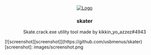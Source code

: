 <div align="center">
  <a href="https://github.com/USBMenus/skater">
    <img src="skate.launcher.ico" alt="Logo" width="40" height="40">
  </a>

<h3 align="center">skater</h3>

  <p align="center">
    Skate.crack.exe utility tool made by kikkin_yo_azzez#4943
  </p>
</div>
[![screenshot][screenshot]](https://github.com/usbmenus/skater)
[screenshot]: images/screenshot.png
